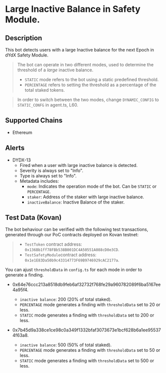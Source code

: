 # Large Inactive Balance in Safety Module.

## Description

This bot detects users with a large Inactive balance for the next Epoch in dYdX Safety Module.

> The bot can operate in two different modes, used to determine the threshold of a _large_ inactive balance.
>
> - `STATIC` mode refers to the bot using a static predefined threshold.
> - `PERCENTAGE` refers to setting the threshold as a percentage of the total staked tokens.

> In order to switch between the two modes, change `DYNAMIC_CONFIG` to `STATIC_CONFG` in agent.ts, L60.

## Supported Chains

- Ethereum

## Alerts

- DYDX-13
  - Fired when a user with large inactive balance is detected.
  - Severity is always set to "Info".
  - Type is always set to "Info".
  - Metadata includes:
    - `mode`: Indicates the operation mode of the bot. Can be `STATIC` or `PERCENTAGE`.
    - `staker`: Address of the staker with large inactive balance.
    - `inactiveBalance`: Inactive Balance of the staker.

## Test Data (Kovan)

The bot behaviour can be verified with the following test transactions, generated through our PoC contracts deployed on Kovan testnet:

> - `TestToken` contract address: `0x136Bb1ff78FBb538B001DC4A50551A088cD0e3CD`.
> - `TestSafetyModule`contract address: `0x1e1E83Da50b9c43314773F69B9746929cAC2177a`.

You can ajust `thresholdData` in `config.ts` for each mode in order to generate a finding.

- 0x64e76ccc213a8518db9feb6af32732f768fe29a960782089f6ba5167ee4a95f4.

  - `inactive balance`: 200 (20% of total staked).
  - `PERCENTAGE` mode generates a finding with `thresholdData` set to 20 or less.
  - `STATIC` mode generates a finding with `thresholdData` set to 200 or less.

- 0x7b45d9a338ce1ce98c0a349f1332bfaf3073673e1bcf628b6a1ee955374f63a8.
  - `inactive balance`: 500 (50% of total staked).
  - `PERCENTAGE` mode generates a finding with `thresholdData` set to 50 or less.
  - `STATIC` mode generates a finding with `thresholdData` set to 500 or less.

